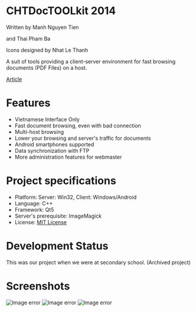 # CHTDocTOOLkit 2014
Written by Manh Nguyen Tien 

and Thai Pham Ba

Icons designed by Nhat Le Thanh

A suit of tools providing a client-server environment for fast browsing documents (PDF Files) on a host.

[Article](http://chungta.vn/tin-tuc/nguoi-fpt/dh-fpt-trao-hoc-bong-tri-gia-260-trieu-dong-30626.html)

# Features
* Vietnamese Interface Only
* Fast document browsing, even with bad connection
* Multi-host browsing
* Lower your browsing and server's traffic for documents
* Android smartphones supported
* Data synchronization with FTP
* More administration features for webmaster

# Project specifications
* Platform: Server: Win32, Client: Windows/Android
* Language: C++
* Framework: Qt5
* Server's prerequisite: ImageMagick
* License: [MIT License](https://github.com/manhnt9/CHTDocTOOLkit/blob/master/LICENSE)

# Development Status
This was our project when we were at secondary school.
(Archived project)

# Screenshots
![Image error](https://cloud.githubusercontent.com/assets/11463928/6644551/88dfb1f8-c9e7-11e4-934b-dd32c6a3aa36.png)
![Image error](https://cloud.githubusercontent.com/assets/11463928/6644587/e470a2f2-c9e7-11e4-9f52-4fe012477553.png)
![Image error](https://cloud.githubusercontent.com/assets/11463928/6644586/e46f064a-c9e7-11e4-8263-c5d02d688e7f.png)


